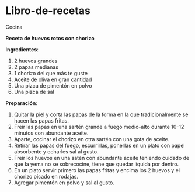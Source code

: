 # Libro-de-recetas
Cocina

**Receta de huevos rotos con chorizo**

**Ingredientes**:

1. 2 huevos grandes
2. 2 papas medianas
3. 1 chorizo del que más te guste
4. Aceite de oliva en gran cantidad
5. Una pizca de pimentón en polvo
6. Una pizca de sal

**Preparación**:

1. Quitar la piel y corta las papas de la forma en la que tradicionalmente se hacen las papas fritas. 
2.  Freír las papas en una sartén grande a fuego medio-alto durante 10-12 minutos con abundante aceite.  
3.  Aparte, cocinar el chorizo en otra sartén con una gota de aceite. 
4. Retirar las papas del fuego, escurrirlas, ponerlas en un plato con papel absorbente y echarles sal al gusto.
5.  Freír los huevos en una satén con abundante aceite teniendo cuidado de que la yema no se sobrecocine, tiene que quedar líquida por dentro.   
6.  En un plato servir primero las papas fritas y encima los 2 huevos y el chorizo picado en rodajas.  
7.  Agregar pimentón en polvo y sal al gusto.
